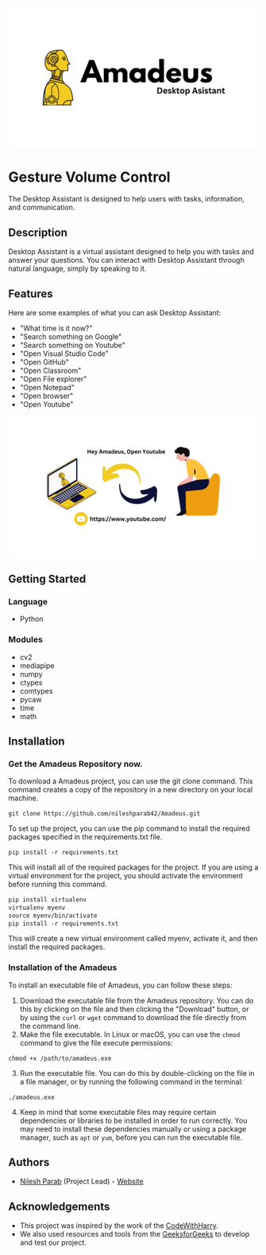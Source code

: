 ![Cover image](https://github.com/nileshparab42/Amadeus/blob/master/assets/Amadeus-Cover.png)

# Gesture Volume Control

The Desktop Assistant is designed to help users with tasks, information, and communication.

## Description

Desktop Assistant is a virtual assistant designed to help you with tasks and answer your questions. You can interact with Desktop Assistant through natural language, simply by speaking to it.
 
## Features

Here are some examples of what you can ask Desktop Assistant:

- "What time is it now?"
- "Search something on Google"
- "Search something on Youtube"
- "Open Visual Studio Code"
- "Open GitHub"
- "Open Classroom"
- "Open File explorer"
- "Open Notepad"
- "Open browser"
- "Open Youtube"

![image of features](https://github.com/nileshparab42/Amadeus/blob/master/assets/AD-Features.png)


## Getting Started

### Language

* Python

### Modules

* cv2
* mediapipe
* numpy
* ctypes
* comtypes
* pycaw
* time
* math


## Installation

### Get the Amadeus Repository now.

To download a Amadeus project, you can use the git clone command. This command creates a copy of the repository in a new directory on your local machine.
```
git clone https://github.com/nileshparab42/Amadeus.git
```
To set up the project, you can use the pip command to install the required packages specified in the requirements.txt file.
```
pip install -r requirements.txt
```
This will install all of the required packages for the project. If you are using a virtual environment for the project, you should activate the environment before running this command.
```
pip install virtualenv
virtualenv myenv
source myenv/bin/activate
pip install -r requirements.txt
```
This will create a new virtual environment called myenv, activate it, and then install the required packages.

### Installation of the Amadeus 
To install an executable file of Amadeus, you can follow these steps:

1. Download the executable file from the Amadeus repository. You can do this by clicking on the file and then clicking the "Download" button, or by using the `curl` or `wget` command to download the file directly from the command line.
2. Make the file executable. In Linux or macOS, you can use the `chmod` command to give the file execute permissions:
```
chmod +x /path/to/amadeus.exe
```
3. Run the executable file. You can do this by double-clicking on the file in a file manager, or by running the following command in the terminal:
```
./amadeus.exe
```
4. Keep in mind that some executable files may require certain dependencies or libraries to be installed in order to run correctly. You may need to install these dependencies manually or using a package manager, such as `apt` or `yum`, before you can run the executable file.

## Authors

- [Nilesh Parab](https://github.com/nileshparab42) (Project Lead) - [Website](https://nileshparab10.blogspot.com/)
  

## Acknowledgements

- This project was inspired by the work of the [CodeWithHarry](https://www.youtube.com/@CodeWithHarry).
- We also used resources and tools from the [GeeksforGeeks](https://www.geeksforgeeks.org/speech-recognition-in-python-using-google-speech-api/) to develop and test our project.
